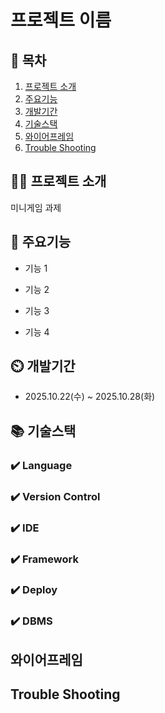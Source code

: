 # 프로젝트 이름

## 📖 목차
1. [프로젝트 소개](#프로젝트-소개)
2. [주요기능](#주요기능)
3. [개발기간](#개발기간)
4. [기술스택](#기술스택)
5. [와이어프레임](#와이어프레임)
6. [Trouble Shooting](#trouble-shooting)

## 👨‍🏫 프로젝트 소개
미니게임 과제


## 💜 주요기능

- 기능 1

- 기능 2

- 기능 3

- 기능 4


## ⏲️ 개발기간
- 2025.10.22(수) ~ 2025.10.28(화)

## 📚️ 기술스택

### ✔️ Language


### ✔️ Version Control

### ✔️ IDE

### ✔️ Framework

### ✔️ Deploy


### ✔️  DBMS




## 와이어프레임




## Trouble Shooting
